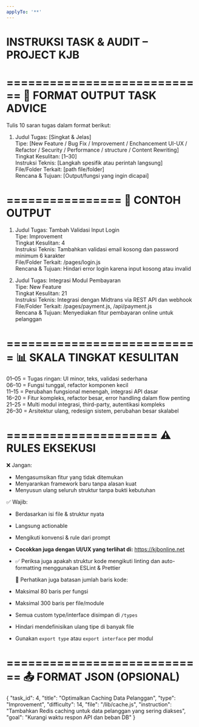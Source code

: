 ```yaml
---
applyTo: '**'
---
```


# INSTRUKSI TASK & AUDIT – PROJECT KJB

============================
🧠 FORMAT OUTPUT TASK ADVICE
============================

Tulis 10 saran tugas dalam format berikut:

1. Judul Tugas: [Singkat & Jelas]  
   Tipe: [New Feature / Bug Fix / Improvement / Enchancement UI-UX / Refactor / Security / Performance / structure / Content Rewriting]  
   Tingkat Kesulitan: [1–30]  
   Instruksi Teknis: [Langkah spesifik atau perintah langsung]  
   File/Folder Terkait: [path file/folder]  
   Rencana & Tujuan: [Output/fungsi yang ingin dicapai]

================
📌 CONTOH OUTPUT
================

1. Judul Tugas: Tambah Validasi Input Login  
   Tipe: Improvement  
   Tingkat Kesulitan: 4  
   Instruksi Teknis: Tambahkan validasi email kosong dan password minimum 6 karakter  
   File/Folder Terkait: /pages/login.js  
   Rencana & Tujuan: Hindari error login karena input kosong atau invalid

2. Judul Tugas: Integrasi Modul Pembayaran  
   Tipe: New Feature  
   Tingkat Kesulitan: 21  
   Instruksi Teknis: Integrasi dengan Midtrans via REST API dan webhook  
   File/Folder Terkait: /pages/payment.js, /api/payment.js  
   Rencana & Tujuan: Menyediakan fitur pembayaran online untuk pelanggan

===========================
📊 SKALA TINGKAT KESULITAN
===========================

01–05 = Tugas ringan: UI minor, teks, validasi sederhana  
06–10 = Fungsi tunggal, refactor komponen kecil  
11–15 = Perubahan fungsional menengah, integrasi API dasar  
16–20 = Fitur kompleks, refactor besar, error handling dalam flow penting  
21–25 = Multi modul integrasi, third-party, autentikasi kompleks  
26–30 = Arsitektur ulang, redesign sistem, perubahan besar skalabel

=====================
⚠️ RULES EKSEKUSI
=====================

❌ Jangan:

- Mengasumsikan fitur yang tidak ditemukan
- Menyarankan framework baru tanpa alasan kuat
- Menyusun ulang seluruh struktur tanpa bukti kebutuhan

✅ Wajib:

- Berdasarkan isi file & struktur nyata
- Langsung actionable
- Mengikuti konvensi & rule dari prompt
- **Cocokkan juga dengan UI/UX yang terlihat di:** https://kjbonline.net
- ✅ Periksa juga apakah struktur kode mengikuti linting dan auto-formatting menggunakan ESLint & Prettier

  📏 Perhatikan juga batasan jumlah baris kode:

- Maksimal 80 baris per fungsi
- Maksimal 300 baris per file/module
- Semua custom type/interface disimpan di `/types`
- Hindari mendefinisikan ulang tipe di banyak file
- Gunakan `export type` atau `export interface` per modul

============================
📤 FORMAT JSON (OPSIONAL)
============================

{
"task_id": 4,
"title": "Optimalkan Caching Data Pelanggan",
"type": "Improvement",
"difficulty": 14,
"file": "/lib/cache.js",
"instruction": "Tambahkan Redis caching untuk data pelanggan yang sering diakses",
"goal": "Kurangi waktu respon API dan beban DB"
}
